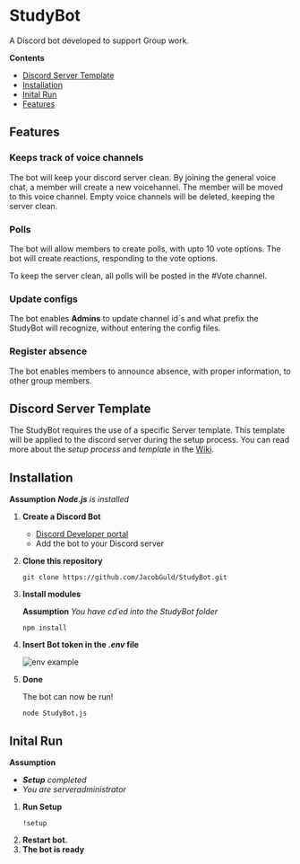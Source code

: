 # StudyBot
A Discord bot developed to support Group work.

**Contents**
- [Discord Server Template](#Discord-Server-Template)
- [Installation](#Installation)
- [Inital Run](#Initial-Run)
- [Features](#Features)

## Features

### Keeps track of voice channels

   The bot will keep your discord server clean. By joining the general voice chat, a member will create a new voicehannel.
   The member will be moved to this voice channel.
   Empty voice channels will be deleted, keeping the server clean.
   
### Polls

   The bot will allow members to create polls, with upto 10 vote options.
   The bot will create reactions, responding to the vote options.
   
   To keep the server clean, all polls will be posted in the \#Vote channel.
   
### Update configs

   The bot enables **Admins** to update channel id´s and what prefix the StudyBot will recognize, without entering the config files.
   
### Register absence

   The bot enables members to announce absence, with proper information, to other group members.
   
## Discord Server Template

   The StudyBot requires the use of a specific Server template. This template will be applied to the discord server during the setup process. 
   You can read more about the _setup process_ and _template_ in the [Wiki]().

## Installation
   **Assumption** _**Node.js**_ _is installed_
   
1. **Create a Discord Bot** 
   - [Discord Developer portal](https://discord.com/developers/docs/intro)
   - Add the bot to your Discord server
   
2. **Clone this repository**
   ```
   git clone https://github.com/JacobGuld/StudyBot.git
   ```
3. **Install modules**

   **Assumption** _You have cd´ed into the StudyBot folder_
   
   ```
   npm install
   ```
4. **Insert Bot token in the _.env_ file**
   
     
   ![env example](https://user-images.githubusercontent.com/45423701/138616343-76f6ddea-f377-454c-9235-dd31ac49de6e.PNG)
   
5. **Done**

   The bot can now be run!
   ```
   node StudyBot.js
   ```
## Inital Run
    
   **Assumption** 
   - _**Setup** completed_
   - _You are serveradministrator_
   
1. **Run Setup**
   ```
   !setup
   ```
2. **Restart bot.**
3. **The bot is ready**
